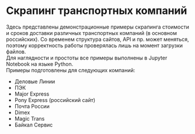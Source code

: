 # Скрапинг транспортных компаний
Здесь представлены демонстрационные примеры скрапинга стоимости и сроков доставки различных транспортных компаний (в основном российских). Со временем структура сайтов, API и пр. может меняться, поэтому корректность работы проверялась лишь на момент загрузки файлов.  
Для наглядности и простоты все примеры выполнены в Jupyter Notebook на языке Python.  
Примеры подготовлены для следующих компаний:  
* Деловые Линии  
* ПЭК  
* Major Express  
* Pony Express (российский сайт)
* Почта России
* Dimex
* Magic Trans
* Байкал Сервис

